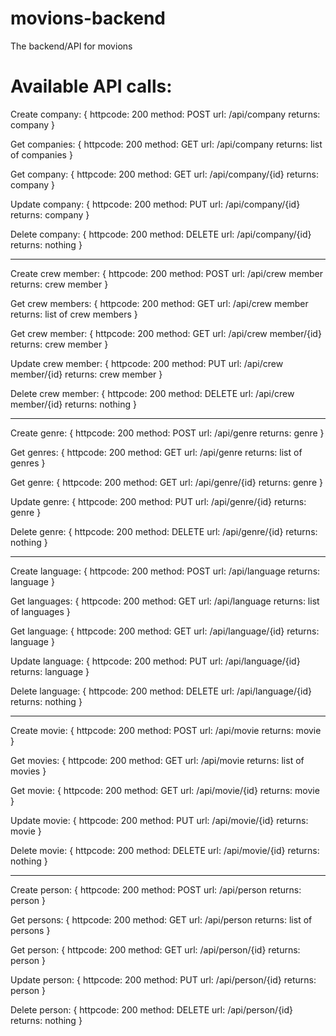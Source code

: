 # movions-backend
The backend/API for movions

# Available API calls:
Create company: {
  httpcode: 200
  method: POST
  url: /api/company
  returns: company
}

Get companies: {
  httpcode: 200
  method: GET
  url: /api/company
  returns: list of companies
}

Get company: {
  httpcode: 200
  method: GET
  url: /api/company/{id}
  returns: company
}

Update company: {
  httpcode: 200
  method: PUT
  url: /api/company/{id}
  returns: company
}

Delete company: {
  httpcode: 200
  method: DELETE
  url: /api/company/{id}
  returns: nothing
}

--------------------------------------------

Create crew member: {
  httpcode: 200
  method: POST
  url: /api/crew member
  returns: crew member
}

Get crew members: {
  httpcode: 200
  method: GET
  url: /api/crew member
  returns: list of crew members
}

Get crew member: {
  httpcode: 200
  method: GET
  url: /api/crew member/{id}
  returns: crew member
}

Update crew member: {
  httpcode: 200
  method: PUT
  url: /api/crew member/{id}
  returns: crew member
}

Delete crew member: {
  httpcode: 200
  method: DELETE
  url: /api/crew member/{id}
  returns: nothing
}

--------------------------------------------

Create genre: {
  httpcode: 200
  method: POST
  url: /api/genre
  returns: genre
}

Get genres: {
  httpcode: 200
  method: GET
  url: /api/genre
  returns: list of genres
}

Get genre: {
  httpcode: 200
  method: GET
  url: /api/genre/{id}
  returns: genre
}

Update genre: {
  httpcode: 200
  method: PUT
  url: /api/genre/{id}
  returns: genre
}

Delete genre: {
  httpcode: 200
  method: DELETE
  url: /api/genre/{id}
  returns: nothing
}

--------------------------------------------

Create language: {
  httpcode: 200
  method: POST
  url: /api/language
  returns: language
}

Get languages: {
  httpcode: 200
  method: GET
  url: /api/language
  returns: list of languages
}

Get language: {
  httpcode: 200
  method: GET
  url: /api/language/{id}
  returns: language
}

Update language: {
  httpcode: 200
  method: PUT
  url: /api/language/{id}
  returns: language
}

Delete language: {
  httpcode: 200
  method: DELETE
  url: /api/language/{id}
  returns: nothing
}

--------------------------------------------

Create movie: {
  httpcode: 200
  method: POST
  url: /api/movie
  returns: movie
}

Get movies: {
  httpcode: 200
  method: GET
  url: /api/movie
  returns: list of movies
}

Get movie: {
  httpcode: 200
  method: GET
  url: /api/movie/{id}
  returns: movie
}

Update movie: {
  httpcode: 200
  method: PUT
  url: /api/movie/{id}
  returns: movie
}

Delete movie: {
  httpcode: 200
  method: DELETE
  url: /api/movie/{id}
  returns: nothing
}

--------------------------------------------

Create person: {
  httpcode: 200
  method: POST
  url: /api/person
  returns: person
}

Get persons: {
  httpcode: 200
  method: GET
  url: /api/person
  returns: list of persons
}

Get person: {
  httpcode: 200
  method: GET
  url: /api/person/{id}
  returns: person
}

Update person: {
  httpcode: 200
  method: PUT
  url: /api/person/{id}
  returns: person
}

Delete person: {
  httpcode: 200
  method: DELETE
  url: /api/person/{id}
  returns: nothing
}
